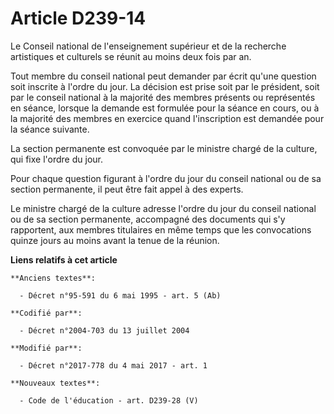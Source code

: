 # Article D239-14

Le Conseil national de l'enseignement supérieur et de la recherche artistiques et culturels se réunit au moins deux fois par
an.

Tout membre du conseil national peut demander par écrit qu'une question soit inscrite à l'ordre du jour. La décision est
prise soit par le président, soit par le conseil national à la majorité des membres présents ou représentés en séance,
lorsque la demande est formulée pour la séance en cours, ou à la majorité des membres en exercice quand l'inscription est
demandée pour la séance suivante.

La section permanente est convoquée par le ministre chargé de la culture, qui fixe l'ordre du jour.

Pour chaque question figurant à l'ordre du jour du conseil national ou de sa section permanente, il peut être fait appel à
des experts.

Le ministre chargé de la culture adresse l'ordre du jour du conseil national ou de sa section permanente, accompagné des
documents qui s'y rapportent, aux membres titulaires en même temps que les convocations quinze jours au moins avant la tenue
de la réunion.

**Liens relatifs à cet article**

	**Anciens textes**:

	  - Décret n°95-591 du 6 mai 1995 - art. 5 (Ab)

	**Codifié par**:

	  - Décret n°2004-703 du 13 juillet 2004

	**Modifié par**:

	  - Décret n°2017-778 du 4 mai 2017 - art. 1

	**Nouveaux textes**:

	  - Code de l'éducation - art. D239-28 (V)
